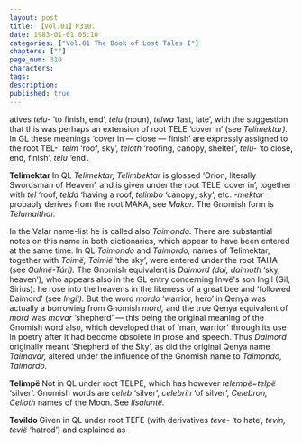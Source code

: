 ```yaml
---
layout: post
title: 【Vol.01】P310.
date: 1983-01-01 05:10
categories: ["Vol.01 The Book of Lost Tales I"]
chapters: [""]
page_num: 310
characters: 
tags: 
description: 
published: true
---
```


<p style="text-indent: 0;">
atives <I>telu- </I>‘to finish, end’, <I>telu </I>(noun), <I>telwa </I>‘last, late’, with the suggestion that this was perhaps an extension of root TELE ‘cover in’ (see <I>Telimektar). </I>In GL these meanings ‘cover in — close — finish’ are expressly assigned to the root TEL-: <I>telm </I>‘roof, sky’, <I>teloth </I>‘roofing, canopy, shelter’, <I>telu- </I>‘to close, end, finish’, <I>telu </I>‘end’.
</p>

<B>Telimektar   </B>In QL <I>Telimektar, Telimbektar </I>is glossed ‘Orion, literally Swordsman of Heaven’, and is given under the root TELE ‘cover in’, together with <I>tel </I>‘roof, <I>telda </I>‘having a roof, <I>telimbo </I>‘canopy; sky’, etc. <I>-mektar </I>probably derives from the root MAKA, see <I>Makar. </I>The Gnomish form is <I>Telumaithar.</I>

In the Valar name-list he is called also <I>Taimondo. </I>There are substantial notes on this name in both dictionaries, which appear to have been entered at the same time. In QL <I>Taimondo </I>and <I>Taimordo, </I>names of Telimektar, together with <I>Taimë, Taimië </I>‘the sky’, were entered under the root TAHA (see <I>Qalmë-Tárí). </I>The Gnomish equivalent is <I>Daimord (dai, daimoth </I>‘sky, heaven’), who appears also in the GL entry concerning Inwë's son Ingil (Gil, Sirius): he rose into the heavens in the likeness of a great bee and ‘followed Daimord’ (see <I>Ingil). </I>But the word <I>mordo </I>‘warrior, hero’ in Qenya was actually a borrowing from Gnomish <I>mord, </I>and the true Qenya equivalent of <I>mord </I>was <I>mavar </I>‘shepherd’ — this being the original meaning of the Gnomish word also, which developed that of ‘man, warrior’ through its use in poetry after it had become obsolete in prose and speech. Thus <I>Daimord </I>originally meant ‘Shepherd of the Sky’, as did the original Qenya name <I>Taimavar, </I>altered under the influence of the Gnomish name to <I>Taimondo, Taimordo.</I>

<B>Telimpë  </B>Not in QL under root TELPE, which has however <I>telempë=telpë </I>‘silver’. Gnomish words are <I>celeb </I>‘silver’, <I>celebrin </I>‘of silver’, <I>Celebron, Celioth </I>names of the Moon. See <I>Ilsaluntë.</I>

<B>Tevildo   </B>Given in QL under root TEFE (with derivatives <I>teve- </I>‘to hate’, <I>tevin, tevië </I>‘hatred’) and explained as

